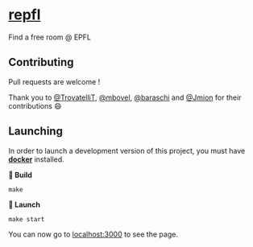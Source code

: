 # [repfl](https://repfl.ch/)
Find a free room @ EPFL

## Contributing

Pull requests are welcome !

Thank you to [@TrovatelliT](https://github.com/TrovatelliT), [@mbovel](https://github.com/mbovel), [@baraschi](https://github.com/baraschi) and [@Jmion](https://github.com/Jmion) for their contributions :smile:

## Launching

In order to launch a development version of this project, you must have **[docker](https://docker.com)** installed.

**:wrench: Build**

```
make
```

**:rocket: Launch**

```
make start
```

You can now go to [localhost:3000](http://localhost:3000) to see the page.
